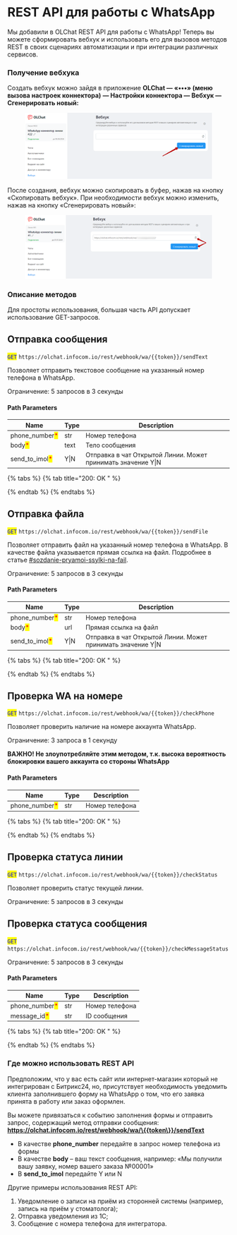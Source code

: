 # REST API для работы с WhatsApp

Мы добавили в OLChat REST API для работы с WhatsApp! Теперь вы можете сформировать вебхук и использовать его для вызовов методов REST в своих сценариях автоматизации и при интеграции различных сервисов.

### Получение вебхука

Создать вебхук можно зайдя в приложение **OLChat — «•••» (меню вызова настроек коннектора)** **— Настройки коннектора — Вебхук — Сгенерировать новый:**

<figure><img src="../.gitbook/assets/image (1) (1).png" alt=""><figcaption></figcaption></figure>

После создания, вебхук можно скопировать в буфер, нажав на кнопку «Скопировать вебхук». При необходимости вебхук можно изменить, нажав на кнопку «Сгенерировать новый»:

<figure><img src="../.gitbook/assets/image (1) (1) (1).png" alt=""><figcaption></figcaption></figure>

### Описание методов

Для простоты использования, большая часть API допускает использование GET-запросов.&#x20;

## Отправка сообщения

<mark style="color:blue;">`GET`</mark> `https://olchat.infocom.io/rest/webhook/wa/{{token}}/sendText`

Позволяет отправить текстовое сообщение на указанный номер телефона в WhatsApp.

Ограничение: 5 запросов в 3 секунды

#### Path Parameters

| Name                                             | Type | Description                                                  |
| ------------------------------------------------ | ---- | ------------------------------------------------------------ |
| phone\_number<mark style="color:red;">\*</mark>  | str  | Номер телефона                                               |
| body<mark style="color:red;">\*</mark>           | text | Тело сообщения                                               |
| send\_to\_imol<mark style="color:red;">\*</mark> | Y\|N | Отправка в чат Открытой Линии. Может принимать значение Y\|N |

{% tabs %}
{% tab title="200: OK " %}

{% endtab %}
{% endtabs %}

## Отправка файла

<mark style="color:blue;">`GET`</mark> `https://olchat.infocom.io/rest/webhook/wa/{{token}}/sendFile`

Позволяет отправить файл на указанный номер телефона в WhatsApp. В качестве файла указывается прямая ссылка на файл. Подробнее в статье [#sozdanie-pryamoi-ssylki-na-fail](../roboty-i-aktiviti/sozdanie-pryamoi-ssylki-na-fail.md#sozdanie-pryamoi-ssylki-na-fail "mention").

Ограничение: 5 запросов в 3 секунды

#### Path Parameters

| Name                                             | Type | Description                                                  |
| ------------------------------------------------ | ---- | ------------------------------------------------------------ |
| phone\_number<mark style="color:red;">\*</mark>  | str  | Номер телефона                                               |
| body<mark style="color:red;">\*</mark>           | url  | Прямая ссылка на файл                                        |
| send\_to\_imol<mark style="color:red;">\*</mark> | Y\|N | Отправка в чат Открытой Линии. Может принимать значение Y\|N |

{% tabs %}
{% tab title="200: OK " %}

{% endtab %}
{% endtabs %}

## Проверка WA на номере

<mark style="color:blue;">`GET`</mark> `https://olchat.infocom.io/rest/webhook/wa/{{token}}/checkPhone`

Позволяет проверить наличие на номере аккаунта WhatsApp.

Ограничение: 3 запроса в 1 секунду

**ВАЖНО! Не злоупотребляйте этим методом, т.к. высока вероятность блокировки вашего аккаунта со стороны WhatsApp**

#### Path Parameters

| Name                                            | Type | Description    |
| ----------------------------------------------- | ---- | -------------- |
| phone\_number<mark style="color:red;">\*</mark> | str  | Номер телефона |

{% tabs %}
{% tab title="200: OK " %}

{% endtab %}
{% endtabs %}

## Проверка статуса линии

<mark style="color:blue;">`GET`</mark> `https://olchat.infocom.io/rest/webhook/wa/{{token}}/checkStatus`

Позволяет проверить статус текущей линии.

Ограничение: 5 запросов в 3 секунды

## Проверка статуса сообщения

<mark style="color:blue;">`GET`</mark> `https://olchat.infocom.io/rest/webhook/wa/{{token}}/checkMessageStatus`

Ограничение: 5 запросов в 3 секунды

#### Path Parameters

| Name                                            | Type | Description    |
| ----------------------------------------------- | ---- | -------------- |
| phone\_number<mark style="color:red;">\*</mark> | str  | Номер телефона |
| message\_id<mark style="color:red;">\*</mark>   | str  | ID сообщения   |

{% tabs %}
{% tab title="200: OK " %}

{% endtab %}
{% endtabs %}

### Где можно использовать REST API

Предположим, что у вас есть сайт или интернет-магазин который не интегрирован с Битрикс24, но, присутствует необходимость уведомить клиента заполнившего форму на WhatsApp о том, что его заявка принята в работу или заказ оформлен.

Вы можете привязаться к событию заполнения формы и отправить запрос, содержащий метод отправки сообщения: **https://olchat.infocom.io/rest/webhook/wa/\{{token\}}/sendText**

* В качестве **phone\_number** передайте в запрос номер телефона из формы
* В качестве **body** – ваш текст сообщения, например: «Мы получили вашу заявку, номер вашего заказа №00001»
* В **send\_to\_imol** передайте Y или N



Другие примеры использования REST API:

1. Уведомление о записи на приём из сторонней системы (например, запись на приём у стоматолога);
2. Отправка уведомления из 1С;
3. Сообщение с номера телефона для интегратора.
